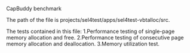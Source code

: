 CapBuddy benchmark

The path of the file is projects/sel4test/apps/sel4test-vbtalloc/src.

The tests contained in this file:
1.Performance testing of single-page memory allocation and free.
2.Performance testing of consecutive page memory allocation and deallocation.
3.Memory utilization test.
